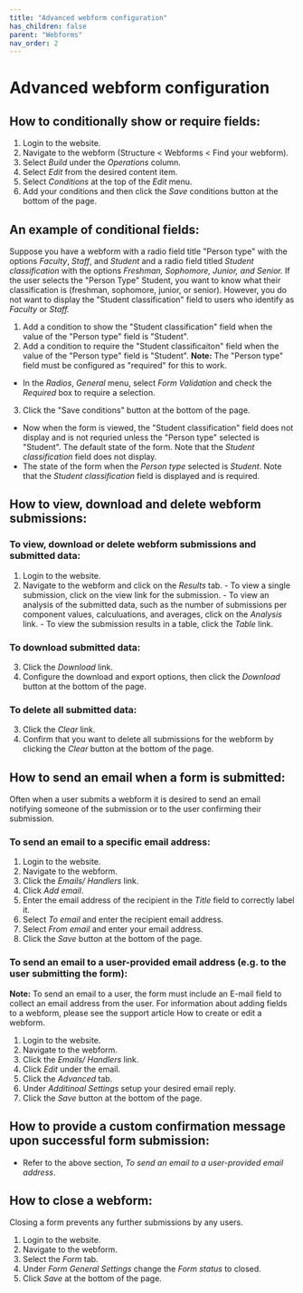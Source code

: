 ```yaml
---
title: "Advanced webform configuration"
has_children: false
parent: "Webforms"
nav_order: 2
---
```


# Advanced webform configuration

## How to conditionally show or require fields:

1. Login to the website.
2. Navigate to the webform (Structure < Webforms < Find your webform).
3. Select *Build* under the *Operations* column.
4. Select *Edit* from the desired content item.
5. Select *Conditions* at the top of the *Edit* menu.
6. Add your conditions and then click the *Save* conditions button at the bottom of the page.

## An example of conditional fields:

Suppose you have a webform with a radio field title "Person type" with the options *Faculty*, *Staff*, and *Student* and a radio field titled *Student classification* with the options *Freshman, Sophomore, Junior, and Senior.*
If the user selects the "Person Type" Student, you want to know what their classification is (freshman, sophomore, junior, or senior). However, you do not want to display the "Student classification" field to users who identify as *Faculty* or *Staff.*
  1. Add a condition to show the "Student classification" field when the value of the "Person type" field is "Student".
  2. Add a condition to require the "Student classificaiton" field when the value of the "Person type" field is "Student".
 **Note:** The "Person type" field must be configured as "required" for this to work.
  - In the *Radios*, *General* menu, select *Form Validation* and check the *Required* box to require a selection.
  3. Click the "Save conditions" button at the bottom of the page.
  - Now when the form is viewed, the "Student classification" field does not display and is not requried unless the "Person type" selected is "Student". The default state of the form. Note that the *Student classification* field does not display.
  - The state of the form when the *Person type* selected is *Student*. Note that the *Student classification* field is displayed and is required.
  
## How to view, download and delete webform submissions:

### To view, download or delete webform submissions and submitted data:
  1. Login to the website.
  2. Navigate to the webform and click on the *Results* tab.
    - To view a single submission, click on the view link for the submission.
    - To view an analysis of the submitted data, such as the number of submissions per component values, calculuations, and averages, click on the *Analysis* link. 
    - To view the submission results in a table, click the *Table* link.
### To download submitted data:
  3. Click the *Download* link.
  4. Configure the download and export options, then click the *Download* button at the bottom of the page.
### To delete all submitted data:
  3. Click the *Clear* link.
  4. Confirm that you want to delete all submissions for the webform by clicking the *Clear* button at the bottom of the page.

## How to send an email when a form is submitted:

Often when a user submits a webform it is desired to send an email notifying someone of the submission or to the user confirming their submission.

### To send an email to a specific email address:
  1. Login to the website.
  2. Navigate to the webform.
  3. Click the *Emails/ Handlers* link.
  4. Click *Add email*.
  5. Enter the email address of the recipient in the *Title* field to correctly label it.
  6. Select *To email* and enter the recipient email address.
  7. Select *From email* and enter your email address.
  8. Click the *Save* button at the bottom of the page.
  
### To send an email to a user-provided email address (e.g. to the user submitting the form):
**Note:** To send an email to a user, the form must include an E-mail field to collect an email address from the user. For information about adding fields to a webform, please see the support article How to create or edit a webform.

  1. Login to the website.
  2. Navigate to the webform.
  3. Click the *Emails/ Handlers* link.
  4. Click *Edit* under the email.
  5. Click the *Advanced* tab.
  6. Under *Additinoal Settings* setup your desired email reply.
  7. Click the *Save* button at the bottom of the page.
    
## How to provide a custom confirmation message upon successful form submission:
  - Refer to the above section, *To send an email to a user-provided email address*.
  
## How to close a webform:
Closing a form prevents any further submissions by any users.

  1. Login to the website.
  2. Navigate to the webform.
  3. Select the *Form* tab.
  4. Under *Form General Settings* change the *Form status* to closed.
  5. Click *Save* at the bottom of the page.
    
    
